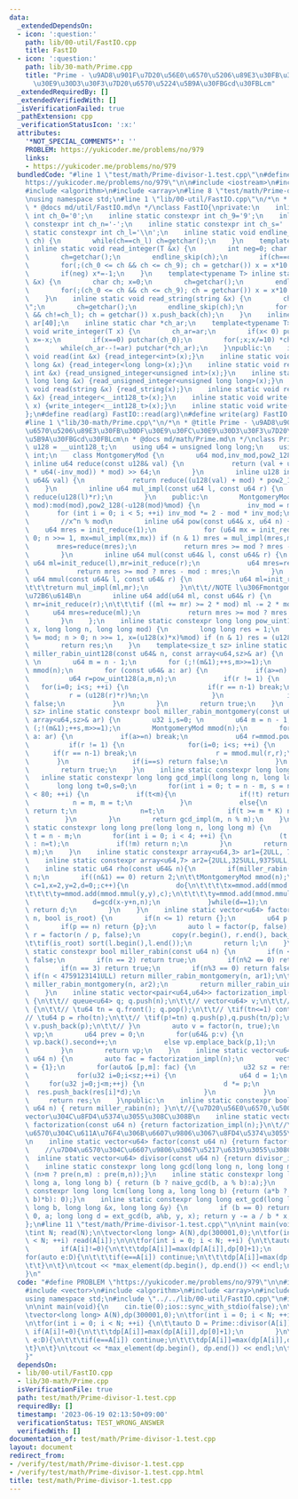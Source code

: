 ```yaml
---
data:
  _extendedDependsOn:
  - icon: ':question:'
    path: lib/00-util/FastIO.cpp
    title: FastIO
  - icon: ':question:'
    path: lib/30-math/Prime.cpp
    title: "Prime - \u9AD8\u901F\u7D20\u56E0\u6570\u5206\u89E3\u30FB\u30DF\u30E9\u30FC\
      \u30E9\u30D3\u30F3\u7D20\u6570\u5224\u5B9A\u30FBGcd\u30FBLcm"
  _extendedRequiredBy: []
  _extendedVerifiedWith: []
  _isVerificationFailed: true
  _pathExtension: cpp
  _verificationStatusIcon: ':x:'
  attributes:
    '*NOT_SPECIAL_COMMENTS*': ''
    PROBLEM: https://yukicoder.me/problems/no/979
    links:
    - https://yukicoder.me/problems/no/979
  bundledCode: "#line 1 \"test/math/Prime-divisor-1.test.cpp\"\n#define PROBLEM \"\
    https://yukicoder.me/problems/no/979\"\n\n#include <iostream>\n#include <vector>\n\
    #include <algorithm>\n#include <array>\n#line 8 \"test/math/Prime-divisor-1.test.cpp\"\
    \nusing namespace std;\n#line 1 \"lib/00-util/FastIO.cpp\"\n/*\n * @title FastIO\n\
    \ * @docs md/util/FastIO.md\n */\nclass FastIO{\nprivate:\n    inline static constexpr\
    \ int ch_0='0';\n    inline static constexpr int ch_9='9';\n    inline static\
    \ constexpr int ch_n='-';\n    inline static constexpr int ch_s=' ';\n    inline\
    \ static constexpr int ch_l='\\n';\n    inline static void endline_skip(char&\
    \ ch) {\n        while(ch==ch_l) ch=getchar();\n    }\n    template<typename T>\
    \ inline static void read_integer(T &x) {\n        int neg=0; char ch; x=0;\n\
    \        ch=getchar();\n        endline_skip(ch);\n        if(ch==ch_n) neg=1,ch=getchar();\n\
    \        for(;(ch_0 <= ch && ch <= ch_9); ch = getchar()) x = x*10 + (ch-ch_0);\n\
    \        if(neg) x*=-1;\n    }\n    template<typename T> inline static void read_unsigned_integer(T\
    \ &x) {\n        char ch; x=0;\n        ch=getchar();\n        endline_skip(ch);\n\
    \        for(;(ch_0 <= ch && ch <= ch_9); ch = getchar()) x = x*10 + (ch-ch_0);\n\
    \    }\n    inline static void read_string(string &x) {\n        char ch; x=\"\
    \";\n        ch=getchar();\n        endline_skip(ch);\n        for(;(ch != ch_s\
    \ && ch!=ch_l); ch = getchar()) x.push_back(ch);\n    }\n    inline static char\
    \ ar[40];\n    inline static char *ch_ar;\n    template<typename T> inline static\
    \ void write_integer(T x) {\n        ch_ar=ar;\n        if(x< 0) putchar(ch_n),\
    \ x=-x;\n        if(x==0) putchar(ch_0);\n        for(;x;x/=10) *ch_ar++=(ch_0+x%10);\n\
    \        while(ch_ar--!=ar) putchar(*ch_ar);\n    }\npublic:\n    inline static\
    \ void read(int &x) {read_integer<int>(x);}\n    inline static void read(long\
    \ long &x) {read_integer<long long>(x);}\n    inline static void read(unsigned\
    \ int &x) {read_unsigned_integer<unsigned int>(x);}\n    inline static void read(unsigned\
    \ long long &x) {read_unsigned_integer<unsigned long long>(x);}\n    inline static\
    \ void read(string &x) {read_string(x);}\n    inline static void read(__int128_t\
    \ &x) {read_integer<__int128_t>(x);}\n    inline static void write(__int128_t\
    \ x) {write_integer<__int128_t>(x);}\n    inline static void write(char x) {putchar(x);}\n\
    };\n#define read(arg) FastIO::read(arg)\n#define write(arg) FastIO::write(arg)\n\
    #line 1 \"lib/30-math/Prime.cpp\"\n/*\n * @title Prime - \u9AD8\u901F\u7D20\u56E0\
    \u6570\u5206\u89E3\u30FB\u30DF\u30E9\u30FC\u30E9\u30D3\u30F3\u7D20\u6570\u5224\
    \u5B9A\u30FBGcd\u30FBLcm\n * @docs md/math/Prime.md\n */\nclass Prime{\n    using\
    \ u128 = __uint128_t;\n    using u64 = unsigned long long;\n    using u32 = unsigned\
    \ int;\n    class MontgomeryMod {\n        u64 mod,inv_mod,pow2_128;\n       \
    \ inline u64 reduce(const u128& val) {\n            return (val + u128(u64(val)\
    \ * u64(-inv_mod)) * mod) >> 64;\n        }\n        inline u128 init_reduce(const\
    \ u64& val) {\n            return reduce((u128(val) + mod) * pow2_128);\n    \
    \    }\n        inline u64 mul_impl(const u64 l, const u64 r) {\n            return\
    \ reduce(u128(l)*r);\n        }\n    public:\n        MontgomeryMod(const u64\
    \ mod):mod(mod),pow2_128(-u128(mod)%mod) {\n            inv_mod = mod;\n     \
    \       for (int i = 0; i < 5; ++i) inv_mod *= 2 - mod * inv_mod;\n        }\n\
    \        //x^n % mod\n        inline u64 pow(const u64& x, u64 n) {\n        \
    \    u64 mres = init_reduce(1);\n            for (u64 mx = init_reduce(x); n >\
    \ 0; n >>= 1, mx=mul_impl(mx,mx)) if (n & 1) mres = mul_impl(mres,mx);\n     \
    \       mres=reduce(mres);\n            return mres >= mod ? mres - mod : mres;\n\
    \        }\n        inline u64 mul(const u64& l, const u64& r) {\n           \
    \ u64 ml=init_reduce(l),mr=init_reduce(r);\n            u64 mres=reduce(mul_impl(ml,mr));\n\
    \            return mres >= mod ? mres - mod : mres;\n        }\n        inline\
    \ u64 mmul(const u64& l, const u64& r) {\n            u64 ml=init_reduce(l),mr=init_reduce(r);\n\
    \t\t\treturn mul_impl(ml,mr);\n        }\n\t\t//NOTE l\u306Fmontgomery mod\u306E\
    \u72B6\u614B\n        inline u64 add(u64 ml, const u64& r) {\n            u64\
    \ mr=init_reduce(r);\n\t\t\tif ((ml += mr) >= 2 * mod) ml -= 2 * mod;\n      \
    \      u64 mres=reduce(ml);\n            return mres >= mod ? mres - mod : mres;\n\
    \        }\n    };\n    inline static constexpr long long pow_uint128(long long\
    \ x, long long n, long long mod) {\n        long long res = 1;\n        for (x\
    \ %= mod; n > 0; n >>= 1, x=(u128(x)*x)%mod) if (n & 1) res = (u128(res)*x)%mod;\n\
    \        return res;\n    }\n    template<size_t sz> inline static constexpr bool\
    \ miller_rabin_uint128(const u64& n, const array<u64,sz>& ar) {\n        u32 i,s=0;\
    \ \n        u64 m = n - 1;\n        for (;!(m&1);++s,m>>=1);\n        MontgomeryMod\
    \ mmod(n);\n        for (const u64& a: ar) {\n            if(a>=n) break;\n  \
    \          u64 r=pow_uint128(a,m,n);\n            if(r != 1) {\n             \
    \   for(i=0; i<s; ++i) {\n                    if(r == n-1) break;\n          \
    \          r = (u128(r)*r)%n;\n                }\n                if(i==s) return\
    \ false;\n            }\n        }\n        return true;\n    }\n    template<size_t\
    \ sz> inline static constexpr bool miller_rabin_montgomery(const u64& n, const\
    \ array<u64,sz>& ar) {\n        u32 i,s=0; \n        u64 m = n - 1;\n        for\
    \ (;!(m&1);++s,m>>=1);\n        MontgomeryMod mmod(n);\n        for (const u64&\
    \ a: ar) {\n            if(a>=n) break;\n            u64 r=mmod.pow(a,m);\n  \
    \          if(r != 1) {\n                for(i=0; i<s; ++i) {\n              \
    \      if(r == n-1) break;\n                    r = mmod.mul(r,r);\n         \
    \       }\n                if(i==s) return false;\n            }\n        }\n\
    \        return true;\n    }\n    inline static constexpr long long K = 5;\n \
    \   inline static constexpr long long gcd_impl(long long n, long long m) {\n \
    \       long long t=0,s=0;\n        for(int i = 0; t = n - m, s = n - m * K, i\
    \ < 80; ++i) {\n            if(t<m){\n                if(!t) return m;\n     \
    \           n = m, m = t;\n            }\n            else{\n                if(!m)\
    \ return t;\n                n=t;\n                if(t >= m * K) n = s;\n   \
    \         }\n        }\n        return gcd_impl(m, n % m);\n    }\n    inline\
    \ static constexpr long long pre(long long n, long long m) {\n        long long\
    \ t = n - m;\n        for(int i = 0; i < 4; ++i) {\n            (t < m ? n=m,m=t\
    \ : n=t);\n            if(!m) return n;\n        }\n        return gcd_impl(n,\
    \ m);\n    }\n    inline static constexpr array<u64,3> ar1={2ULL, 7ULL, 61ULL};\n\
    \    inline static constexpr array<u64,7> ar2={2ULL,325ULL,9375ULL,28178ULL,450775ULL,9780504ULL,1795265022ULL};\n\
    \    inline static u64 rho(const u64& n){\n        if(miller_rabin(n)) return\
    \ n;\n        if((n&1) == 0) return 2;\n\t\tMontgomeryMod mmod(n);\n        for(u64\
    \ c=1,x=2,y=2,d=0;;c++){\n            do{\n\t\t\t\tx=mmod.add(mmod.mmul(x,x),c);\n\
    \t\t\t\ty=mmod.add(mmod.mmul(y,y),c);\n\t\t\t\ty=mmod.add(mmod.mmul(y,y),c);\n\
    \                d=gcd(x-y+n,n);\n            }while(d==1);\n            if(d<n)\
    \ return d;\n        }\n    }\n    inline static vector<u64> factor(const u64&\
    \ n, bool is_root) {\n        if(n <= 1) return {};\n        u64 p = rho(n);\n\
    \        if(p == n) return {p};\n        auto l = factor(p, false);\n        auto\
    \ r = factor(n / p, false);\n        copy(r.begin(), r.end(), back_inserter(l));\n\
    \t\tif(is_root) sort(l.begin(),l.end());\n        return l;\n    }\n    inline\
    \ static constexpr bool miller_rabin(const u64 n) {\n        if(n <= 1) return\
    \ false;\n        if(n == 2) return true;\n        if(n%2 == 0) return false;\n\
    \        if(n == 3) return true;\n        if(n%3 == 0) return false;\n       \
    \ if(n < 4759123141ULL) return miller_rabin_montgomery(n, ar1);\n\t\tif(n <= 1000'000'000'000'000'000ULL)\
    \ miller_rabin_montgomery(n, ar2);\n        return miller_rabin_uint128(n, ar2);\n\
    \    }\n    inline static vector<pair<u64,u64>> factorization_impl(const u64 n)\
    \ {\n\t\t// queue<u64> q; q.push(n);\n\t\t// vector<u64> v;\n\t\t// while(q.size())\
    \ {\n\t\t// \tu64 tn = q.front(); q.pop();\n\t\t// \tif(tn<=1) continue;\n\t\t\
    // \tu64 p = rho(tn);\n\t\t// \tif(p!=tn) q.push(p),q.push(tn/p);\n\t\t// \telse\
    \ v.push_back(p);\n\t\t// }\n        auto v = factor(n, true);\n        vector<pair<u64,u64>>\
    \ vp;\n        u64 prev = 0;\n        for(u64& p:v) {\n            if(p == prev)\
    \ vp.back().second++;\n            else vp.emplace_back(p,1);\n            prev=p;\n\
    \        }\n        return vp;\n    }\n    inline static vector<u64> divisor_impl(const\
    \ u64 n) {\n        auto fac = factorization_impl(n);\n        vector<u64> res\
    \ = {1};\n        for(auto& [p,m]: fac) {\n            u32 sz = res.size();\n\
    \            for(u32 i=0;i<sz;++i) {\n                u64 d = 1;\n           \
    \     for(u32 j=0;j<m;++j) {\n                    d *= p;\n                  \
    \  res.push_back(res[i]*d);\n                }\n            }\n        }\n   \
    \     return res;\n    }\npublic:\n    inline static constexpr bool is_prime(const\
    \ u64 n) { return miller_rabin(n); }\n\t//{\u7D20\u56E0\u6570,\u500B\u6570}\u306E\
    vector\u304C\u8FD4\u5374\u3055\u308C\u308B\n    inline static vector<pair<u64,u64>>\
    \ factorization(const u64 n) {return factorization_impl(n);}\n\t//\u7D20\u56E0\
    \u6570\u304C\u611A\u76F4\u306B\u6607\u9806\u3067\u8FD4\u5374\u3055\u308C\u308B\
    \n    inline static vector<u64> factor(const u64 n) {return factor(n, true);}\n\
    \    //\u7D04\u6570\u304C\u6607\u9806\u3067\u5217\u6319\u3055\u308C\u308B\n  \
    \  inline static vector<u64> divisor(const u64 n) {return divisor_impl(n); }\n\
    \    inline static constexpr long long gcd(long long n, long long m) { return\
    \ (n>m ? pre(n,m) : pre(m,n));}\n    inline static constexpr long long naive_gcd(long\
    \ long a, long long b) { return (b ? naive_gcd(b, a % b):a);}\n    inline static\
    \ constexpr long long lcm(long long a, long long b) {return (a*b ? (a / gcd(a,\
    \ b)*b): 0);}\n    inline static constexpr long long ext_gcd(long long a, long\
    \ long b, long long &x, long long &y) {\n        if (b == 0) return x = 1, y =\
    \ 0, a; long long d = ext_gcd(b, a%b, y, x); return y -= a / b * x, d;\n    }\n\
    };\n#line 11 \"test/math/Prime-divisor-1.test.cpp\"\n\nint main(void){\n    cin.tie(0);ios::sync_with_stdio(false);\n\
    \tint N; read(N);\n\tvector<long long> A(N),dp(300001,0);\n\tfor(int i = 0; i\
    \ < N; ++i) read(A[i]);\n\n\tfor(int i = 0; i < N; ++i) {\n\t\tauto D = Prime::divisor(A[i]);\n\
    \        if(A[i]!=0){\n\t\t\tdp[A[i]]=max(dp[A[i]],dp[0]+1);\n        }\n\t\t\
    for(auto e:D){\n\t\t\tif(e==A[i]) continue;\n\t\t\tdp[A[i]]=max(dp[A[i]],dp[e]+1);\n\
    \t\t}\n\t}\n\tcout << *max_element(dp.begin(), dp.end()) << endl;\n\treturn 0;\n\
    }\n"
  code: "#define PROBLEM \"https://yukicoder.me/problems/no/979\"\n\n#include <iostream>\n\
    #include <vector>\n#include <algorithm>\n#include <array>\n#include <algorithm>\n\
    using namespace std;\n#include \"../../lib/00-util/FastIO.cpp\"\n#include \"../../lib/30-math/Prime.cpp\"\
    \n\nint main(void){\n    cin.tie(0);ios::sync_with_stdio(false);\n\tint N; read(N);\n\
    \tvector<long long> A(N),dp(300001,0);\n\tfor(int i = 0; i < N; ++i) read(A[i]);\n\
    \n\tfor(int i = 0; i < N; ++i) {\n\t\tauto D = Prime::divisor(A[i]);\n       \
    \ if(A[i]!=0){\n\t\t\tdp[A[i]]=max(dp[A[i]],dp[0]+1);\n        }\n\t\tfor(auto\
    \ e:D){\n\t\t\tif(e==A[i]) continue;\n\t\t\tdp[A[i]]=max(dp[A[i]],dp[e]+1);\n\t\
    \t}\n\t}\n\tcout << *max_element(dp.begin(), dp.end()) << endl;\n\treturn 0;\n\
    }"
  dependsOn:
  - lib/00-util/FastIO.cpp
  - lib/30-math/Prime.cpp
  isVerificationFile: true
  path: test/math/Prime-divisor-1.test.cpp
  requiredBy: []
  timestamp: '2023-06-19 02:13:50+09:00'
  verificationStatus: TEST_WRONG_ANSWER
  verifiedWith: []
documentation_of: test/math/Prime-divisor-1.test.cpp
layout: document
redirect_from:
- /verify/test/math/Prime-divisor-1.test.cpp
- /verify/test/math/Prime-divisor-1.test.cpp.html
title: test/math/Prime-divisor-1.test.cpp
---
```

